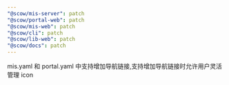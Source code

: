 ```yaml
---
"@scow/mis-server": patch
"@scow/portal-web": patch
"@scow/mis-web": patch
"@scow/cli": patch
"@scow/lib-web": patch
"@scow/docs": patch
---
```


mis.yaml 和 portal.yaml 中支持增加导航链接,支持增加导航链接时允许用户灵活管理 icon

